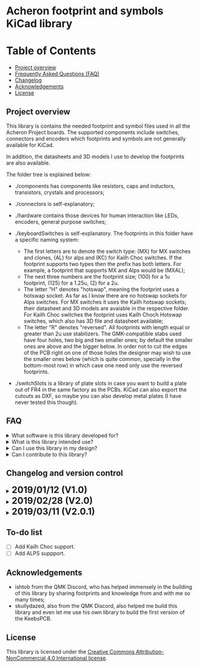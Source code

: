 # Acheron footprint and symbols KiCad library

Table of Contents
=================

  * [Project overview](#project-overview)
  * [Frequently Asked Questions (FAQ)](#faq)
  * [Changelog](#changelog-and-version-control)
  * [Acknowledgements](#Acknowledgements)
  * [License](#license)

## Project overview

This library is contains the needed footprint and symbol files used in all the Acheron Project boards. The supported components include switches, connectors and encoders which footprints and symbols are not generally available for KiCad.

In addition, the datasheets and 3D models I use to develop the footprints are also available.

The folder tree is explained below:

- ./components has components like resistors, caps and inductors, transistors, crystals and processors;

- ./connectors is self-explanatory;

- ./hardware contains those devices for human interaction like LEDs, encoders, general purpose switches;

- ./keyboardSwitches is self-explanatory. The footprints in this folder have a specific naming system:

  - The first letters are to denote the switch type: (MX) for MX switches and clones, (AL) for alps and (KC) for Kailh Choc switches. If the footprint supports two types then the prefix has both letters. For example, a footprint that supports MX and Alps would be (MXAL);
  - The next three numbers are the footprint size; (100) for a 1u footprint, (125) for a 1.25u, (2) for a 2u. 
  - The letter "H" denotes "hotswap", meaning the footprint uses a hotswap socket. As far as I know there are no hotswap sockets for Alps switches. For MX switches it uses the Kailh hotswap sockets; their datasheet and 3D models are avaiable in the respective folder. For Kailh Choc switches the footprint uses Kailh Choch Hotswap switches, which also has 3D file and datasheet available;
  - The letter "R" denotes "reversed". All footprints with length equal or greater than 2u use stabilizers. The GMK-compatible stabs used have four holes, two big and two smaller ones; by default the smaller ones are above and the bigger below. In order not to cut the edges of the PCB right on one of those holes the designer may wish to use the smaller ones below (which is quite common, specially in the bottom-most row) in which case one need only use the reversed footprints.

- ./switchSlots is a library of plate slots in case you want to build a plate out of FR4 in the same factory as the PCBs. KiCad can also export the cutouts as DXF, so maybe you can also develop metal plates (I have never tested this though).

## FAQ 

<!-------------------------------------------------------------------->

<details><summary> What software is this library developed for? </summary>

> This library is developed for the KiCad platform. I have developed these footprints myself and with help of others.

> Alternatively, I hear some people were able to import KiCad footprints and symbols to Eagle (I have never heard the same was possible for Altium, though). As I never tested this kind of conversion, I cannot guarantee that these footprints will work if convertet to Eagle.

</details>

<!-------------------------------------------------------------------->

<details><summary> What is this library intended use? </summary>

> This library is developed with the express intent of developing keyboard printed circuit boards, specially those belonging to the Acheron Project. For examples, please see my designs like the [SharkPCB](http://github.com/Gondolindrim/SharkPCB), the [ArcticPCB](http://github.com/Gondolindrim/ArcticPCB) and the [KeebsPCB](http://github.com/Gondolindrim/KeebsPCB).

</details>

<!-------------------------------------------------------------------->

<details><summary> Can I use this library in my design? </summary>

> Yes, absolutely! If your project is open-source, feel free to use it as you wish as long as you give me the credit for the footprints. If your project is closed-source please reach out to me via Discord (my username is Gondolindrim#9738), Reddit (u/1861741) or GeekHack (Gondolindrim) and I'll gladly give you a license to use the library.

</details>

<!-------------------------------------------------------------------->

<details><summary> Can I contribute to this library? </summary>

> Of course. Again, you can give me feature requests and report bugs through GitHub itself, Discord (Gondolindrim#9738), Reddit (u/1861741) or GeekHack (Gondolindrim).

</details>

## Changelog and version control

<details>
 <summary> <font size="+2"><b> 2019/01/12 (V1.0) </b></font></summary>
 <p>

 <h6> Initial version commited. </h6>

</p></details>

<!-------------------------------------------------------------------->

<details>
 <summary> <font size="+2"><b> 2019/02/28 (V2.0) </b></font></summary>
 <p>

 <h6> Folders were reorganized. </h6>
 
 <h6> New better README. </h6>

</p></details>

<!-------------------------------------------------------------------->

<details>
 <summary> <font size="+2"><b> 2019/03/11 (V2.0.1) </b></font></summary>
 <p>

 <h6> Folders were reorganized, this time for better portability. </h6>

</p></details>


## To-do list

- [ ] Add Kailh Choc support.
- [ ] Add ALPS suppport.

## Acknowledgements

- ishtob from the QMK Discord, who has helped immensely in the building of this library by sharing footprints and knowledge from and with me so many times;
- skullydazed, also from the QMK Discord, also helped me build this library and even let me use his own library to build the first version of the KeebsPCB.

## License

This library is licensed under the [Creative Commons Attribution-NonCommercial 4.0 International license](https://creativecommons.org/licenses/by-nc/4.0/).



